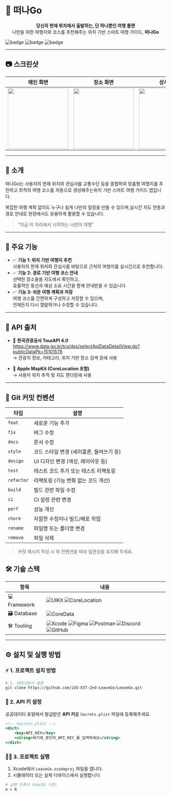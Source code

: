 # 📌 떠나Go

<p align="center">
  <b>당신의 현재 위치에서 출발하는, 단 하나뿐인 여행 플랜</b><br>
  나만을 위한 여행지와 코스를 추천해주는 위치 기반 스마트 여행 가이드, <b>떠나Go</b>
</p>

![badge](https://img.shields.io/badge/platform-iOS-blue) ![badge](https://img.shields.io/badge/language-Swift-orange) ![badge](https://img.shields.io/badge/license-MIT-green)

---

## 📷 스크린샷

| 메인 화면 | 장소 화면 | 상세 화면 | 경로 화면 | 일정 화면 |
|-----------|------------|------------|------------|------------|
|<img src="https://github.com/user-attachments/assets/81dc28d5-94f2-4ef2-bb7d-d14a2cb296ea" width="190"/>  | <img src="https://github.com/user-attachments/assets/c3b6c8c2-def5-4307-85ca-9e5dd8721876" width="190"/> | <img src="https://github.com/user-attachments/assets/835eb99c-b480-4609-9bb9-c2ca5672842f" width="190"/> | <img src="https://github.com/user-attachments/assets/525a1317-933b-426e-ad20-6acb43d6fe2c" width="190"/> | <img src="https://github.com/user-attachments/assets/175465c5-ddc9-41b3-91a1-32f6aa6bf49d" width="190"/>

---

## 📖 소개

떠나Go는 사용자의 현재 위치와 관심사를 교통수단 등을 종합하여 맞춤형 여행지를 추천하고 최적의 여행 코스를 자동으로 생성해주는위치 기반 스마트 여행 가이드 앱입니다.

복잡한 여행 계획 없이도 누구나 쉽게 나만의 일정을 만들 수 있으며,실시간 지도 연동과 경로 안내로 현장에서도 유용하게 활용할 수 있습니다.

> “지금 이 자리에서 시작하는 나만의 여행”

---

## 🚀 주요 기능

- ✅ **기능 1: 위치 기반 여행지 추천**  
사용자의 현재 위치와 관심사를 바탕으로
근처의 여행지를 실시간으로 추천합니다.
- ✅ **기능 2: 경로 기반 여행 코스 안내**  
  선택한 장소들을 지도에서 확인하고,  
  효율적인 동선과 예상 소요 시간을 함께 안내받을 수 있습니다.
- ✅ **기능 3: 쉬운 여행 계획과 저장**  
  여행 코스를 간편하게 구성하고 저장할 수 있으며,  
  언제든지 다시 열람하거나 수정할 수 있습니다.

---

## 🔗 API 출처

- 📌 **한국관광공사 TourAPI 4.0**  
  https://www.data.go.kr/tcs/dss/selectApiDataDetailView.do?publicDataPk=15101578  
  → 관광지 정보, 카테고리, 위치 기반 장소 검색 등에 사용

- 📍 **Apple MapKit (CoreLocation 포함)**  
  → 사용자 위치 추적 및 지도 렌더링에 사용
---
## 🧾 Git 커밋 컨벤션

| 타입 | 설명 |
|------|------|
| `feat` | 새로운 기능 추가 |
| `fix` | 버그 수정 |
| `docs` | 문서 수정 |
| `style` | 코드 스타일 변경 (세미콜론, 들여쓰기 등) |
| `design` | UI 디자인 변경 (색상, 레이아웃 등) |
| `test` | 테스트 코드 추가 또는 테스트 리팩토링 |
| `refactor` | 리팩토링 (기능 변화 없는 코드 개선) |
| `build` | 빌드 관련 파일 수정 |
| `ci` | CI 설정 관련 변경 |
| `perf` | 성능 개선 |
| `chore` | 자잘한 수정이나 빌드/배포 작업 |
| `rename` | 파일명 또는 폴더명 변경 |
| `remove` | 파일 삭제 |

> 커밋 메시지 작성 시 위 컨벤션을 따라 일관성을 유지해 주세요.


## 🛠️ 기술 스택

| 항목 | 내용 |
|------|------|
| 💻 Framework | ![UIKit](https://img.shields.io/badge/UIKit-Framework-blue) ![CoreLocation](https://img.shields.io/badge/CoreLocation-Framework-lightgrey) |
| 🗃 Database | ![CoreData](https://img.shields.io/badge/CoreData-Database-blueviolet) |
| 🛠️ Tooling | ![Xcode](https://img.shields.io/badge/Xcode-IDE-147EFB?logo=xcode&logoColor=white) ![Figma](https://img.shields.io/badge/Figma-Design-red?logo=figma&logoColor=white) ![Postman](https://img.shields.io/badge/Postman-API-orange?logo=postman) ![Discord](https://img.shields.io/badge/Discord-Chat-5865F2?logo=discord&logoColor=white) ![GitHub](https://img.shields.io/badge/GitHub-Repo-black?logo=github) |

---

## ⚙️ 설치 및 실행 방법


### ⚡️ 1. 프로젝트 설치 방법

```bash
# 1. 레포지토리 클론
git clone https://github.com/iOS-EST-2nd-LeaveGo/LeaveGo.git
```


### 🔐 2. API 키 설정

공공데이터 포털에서 발급받은 **API 키**를 `Secrets.plist` 파일에 등록해주세요.

```xml
<!-- Secrets.plist -->
<dict>
    <key>API_KEY</key>
    <string>여기에_본인의_API_KEY_를_입력하세요</string>
</dict>

```
### 🏃‍➡️ 3. 프로젝트 실행

1. Xcode에서 `LeaveGo.xcodeproj` 파일을 엽니다.
2. 시뮬레이터 또는 실제 디바이스에서 실행합니다.

```bash
# 실행 단축키 (macOS 기준)
⌘ + R
```
